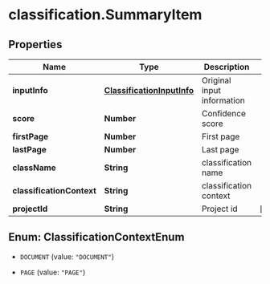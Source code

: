 # classification.SummaryItem

## Properties
Name | Type | Description | Notes
------------ | ------------- | ------------- | -------------
**inputInfo** | [**ClassificationInputInfo**](ClassificationInputInfo.md) | Original input information | 
**score** | **Number** | Confidence score | 
**firstPage** | **Number** | First page | 
**lastPage** | **Number** | Last page | 
**className** | **String** | classification name | 
**classificationContext** | **String** | classification context | 
**projectId** | **String** | Project id | [optional] 


<a name="ClassificationContextEnum"></a>
## Enum: ClassificationContextEnum


* `DOCUMENT` (value: `"DOCUMENT"`)

* `PAGE` (value: `"PAGE"`)




